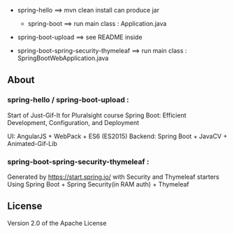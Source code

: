* spring-hello ==> mvn clean install can produce jar
  - spring-boot ==> run main class : Application.java

* spring-boot-upload ==> see README inside
* spring-boot-spring-security-thymeleaf ==> run main class : SpringBootWebApplication.java


## About
### spring-hello / spring-boot-upload :
Start of Just-Gif-It for Pluralsight course Spring Boot: Efficient Development, Configuration, and Deployment

UI: AngularJS + WebPack + ES6 (ES2015)
Backend: Spring Boot + JavaCV + Animated-Gif-Lib

### spring-boot-spring-security-thymeleaf :
Generated by https://start.spring.io/ with Security and Thymeleaf starters
Using Spring Boot + Spring Security(in RAM auth) + Thymeleaf

## License
Version 2.0 of the Apache License
